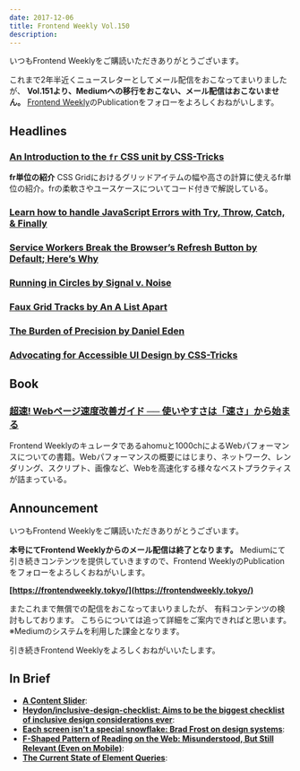 ```yaml
---
date: 2017-12-06
title: Frontend Weekly Vol.150
description: 
---
```


いつもFrontend Weeklyをご購読いただきありがとうございます。

これまで2年半近くニュースレターとしてメール配信をおこなってまいりましたが、
**Vol.151より、Mediumへの移行をおこない、メール配信はおこないません。**
[Frontend Weekly](https://frontendweekly.tokyo/)のPublicationをフォローをよろしくおねがいします。

## Headlines

### [An Introduction to the `fr` CSS unit by CSS-Tricks](https://css-tricks.com/introduction-fr-css-unit/)

**fr単位の紹介**
CSS Gridにおけるグリッドアイテムの幅や高さの計算に使えるfr単位の紹介。frの柔軟さやユースケースについてコード付きで解説している。

### [Learn how to handle JavaScript Errors with Try, Throw, Catch, & Finally](https://codeburst.io/learn-how-to-handle-javascript-errors-with-try-throw-catch-finally-83b4f9ef8c6f)


### [Service Workers Break the Browser’s Refresh Button by Default; Here’s Why](https://redfin.engineering/service-workers-break-the-browsers-refresh-button-by-default-here-s-why-56f9417694)


### [Running in Circles by Signal v. Noise](https://m.signalvnoise.com/running-in-circles-aae73d79ce19)


### [Faux Grid Tracks by An A List Apart](https://alistapart.com/article/faux-grid-tracks)


### [The Burden of Precision by Daniel Eden](https://daneden.me/2017/11/15/the-burden-of-precision/)


### [Advocating for Accessible UI Design by CSS-Tricks](https://css-tricks.com/advocating-for-accessible-ui-design/)

## Book

### [超速! Webページ速度改善ガイド ── 使いやすさは「速さ」から始まる](http://amzn.to/2iVvU02)

Frontend Weeklyのキュレータであるahomuと1000chによるWebパフォーマンスについての書籍。Webパフォーマンスの概要にはじまり、ネットワーク、レンダリング、スクリプト、画像など、Webを高速化する様々なベストプラクティスが詰まっている。

## Announcement

いつもFrontend Weeklyをご購読いただきありがとうございます。

**本号にてFrontend Weeklyからのメール配信は終了となります。**
Mediumにて引き続きコンテンツを提供していきますので、Frontend WeeklyのPublicationをフォローをよろしくおねがいします。

**[https://frontendweekly.tokyo/](https://frontendweekly.tokyo/)**

またこれまで無償での配信をおこなってまいりましたが、
有料コンテンツの検討もしております。
こちらについては追って詳細をご案内できればと思います。
※Mediumのシステムを利用した課金となります。

引き続きFrontend Weeklyをよろしくおねがいいたします。

## In Brief

- [**A Content Slider**](https://inclusive-components.design/a-content-slider/):
- [**Heydon/inclusive-design-checklist: Aims to be the biggest checklist of inclusive design considerations ever**](https://github.com/Heydon/inclusive-design-checklist):
- [**Each screen isn't a special snowflake: Brad Frost on design systems**](https://www.invisionapp.com/blog/design-systems-brad-frost/):
- [**F-Shaped Pattern of Reading on the Web: Misunderstood, But Still Relevant (Even on Mobile)**](https://www.nngroup.com/articles/f-shaped-pattern-reading-web-content/):
- [**The Current State of Element Queries**](https://webdesign.tutsplus.com/articles/the-current-state-of-element-queries--cms-29690):
